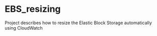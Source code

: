 # EBS_resizing
Project describes how to resize the Elastic Block Storage automatically using CloudWatch
